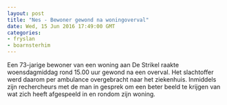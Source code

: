 ```yaml
---
layout: post
title: "Nes - Bewoner gewond na woningoverval"
date: Wed, 15 Jun 2016 17:49:00 GMT
categories: 
- fryslan 
- boarnsterhim 
---
```


Een 73-jarige bewoner van een woning aan De Strikel raakte woensdagmiddag rond 15.00 uur gewond na een overval. Het slachtoffer werd daarom per ambulance overgebracht naar het ziekenhuis. Inmiddels zijn rechercheurs met de man in gesprek om een beter beeld te krijgen van wat zich heeft afgespeeld in en rondom zijn woning.
